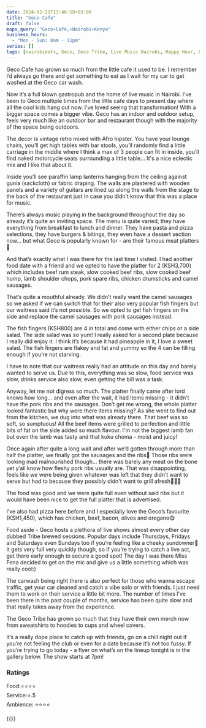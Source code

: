 ```yaml
---
date: 2024-02-21T13:46:18+03:00
title: "Geco Cafe"
draft: false
maps_query: "Geco+Café,+Nairobi+Kenya"
business_hours:
  - "Mon - Sun: 8am - 11pm"
series: []
tags: [nairobieats, Geco, Geco Tribe, Live Music Nairobi, Happy Hour, BBQ]
---
```


Geco Cafe has grown so much from the little cafe it used to be. I remember I’d always go there and get something to eat as I wait for my car to get washed at the Geco car wash.

Now it’s a full blown gastropub and the home of live music in Nairobi. I’ve been to Geco multiple times from the little cafe days to present day where all the cool kids hang out now. I’ve loved seeing that transformation! With a bigger space comes a bigger vibe. Geco has an indoor and outdoor setup, feels very much like an outdoor bar and restaurant though with the majority of the space being outdoors.

The decor is vintage retro mixed with Afro hipster. You have your lounge chairs, you’ll get high tables with bar stools, you’ll randomly find a little carriage in the middle where I think a max of 3 people can fit in inside, you’ll find naked motorcycle seats surrounding a little table… It's a nice eclectic mix and I like that about it.

Inside you’ll see paraffin lamp lanterns hanging from the ceiling against gunia (sackcloth) or fabric draping. The walls are plastered with wooden panels and a variety of guitars are lined up along the walls from the stage to the back of the restaurant just in case you didn’t know that this was a place for music.

There’s always music playing in the background throughout the day so already it’s quite an inviting space. The menu is quite varied, they have everything from breakfast to lunch and dinner. They have pasta and pizza selections, they have burgers & bitings, they even have a dessert section now… but what Geco is popularly known for - are their famous meat platters🤤

And that’s exactly what I was there for the last time I visited. I had another food date with a friend and we opted to have the platter for 2 (KSH3,700) which includes beef rum steak, slow cooked beef ribs, slow cooked beef hump, lamb shoulder chops, pork spare ribs, chicken drumsticks and camel sausages.

That’s quite a mouthful already. We didn’t really want the camel sausages so we asked if we can switch that for their also very popular fish fingers but our waitress said it’s not possible. So we opted to get fish fingers on the side and replace the camel sausages with pork sausages instead.

The fish fingers (KSH800) are 4 in total and come with either chips or a side salad. The side salad was so yum! I really asked for a second plate because I really did enjoy it. I think it’s because it had pineapple in it, I love a sweet salad. The fish fingers are flakey and fat and yummy so the 4 can be filling enough if you’re not starving.

I have to note that our waitress really had an attitude on this day and barely wanted to serve us. Due to this, everything was so slow, food service was slow, drinks service also slow, even getting the bill was a task.

Anyway, let me not digress so much. The platter finally came after lord knows how long… and even after the wait, it had items missing - it didn’t have the pork ribs and the sausages. Don’t get me wrong, the whole platter looked fantastic but why were there items missing? As she went to find out from the kitchen, we dug into what was already there. That beef was so soft, so sumptuous! All the beef items were grilled to perfection and little bits of fat on the side added so much flavour. I'm not the biggest lamb fan but even the lamb was tasty and that kuku choma - moist and juicy!

Once again after quite a long wait and after we’d gotten through more than half the platter, we finally got the sausages and the ribs😬 Those ribs were looking mad malnourished though… there was barely any meat on the bone yet y’all know how fleshy pork ribs usually are. That was disappointing, feels like we were being given whatever was left that they didn’t want to serve but had to because they possibly didn't want to grill afresh🤷🏾‍♀️

The food was good and we were quite full even without said ribs but it would have been nice to get the full platter that is advertised.

I’ve also had pizza here before and I especially love the Geco’s favourite (KSH1,450), which has chicken, beef, bacon, olives and oregano😋

Food aside - Geco hosts a plethora of live shows almost every other day dubbed Tribe brewed sessions. Popular days include Thursdays, Fridays and Saturdays even Sundays too if you’re feeling like a cheeky sundowner🍹 It gets very full very quickly though, so if you’re trying to catch a live act, get there early enough to secure a good spot! The day I was there Miss Fena decided to get on the mic and give us a little something which was really cool:)

The carwash being right there is also perfect for those who wanna escape traffic, get your car cleaned and catch a vibe solo or with friends. I just need them to work on their service a little bit more. The number of times I’ve been there in the past couple of months, service has been quite slow and that really takes away from the experience.

The Geco Tribe has grown so much that they have their own merch now from sweatshirts to hoodies to cups and wheel covers.

It’s a really dope place to catch up with friends, go on a chill night out if you’re not feeling the club or even for a date because it’s not too fussy. If you’re trying to go today - a flyer on what’s on the lineup tonight is in the gallery below. The show starts at 7pm!

### Ratings

Food:⭐️⭐️⭐️⭐️<br>
Service:⭐️.5<br>
Ambience: ⭐️⭐️⭐️⭐️<br>

{{<remote-image-gallery key="geco-cafe">}}
